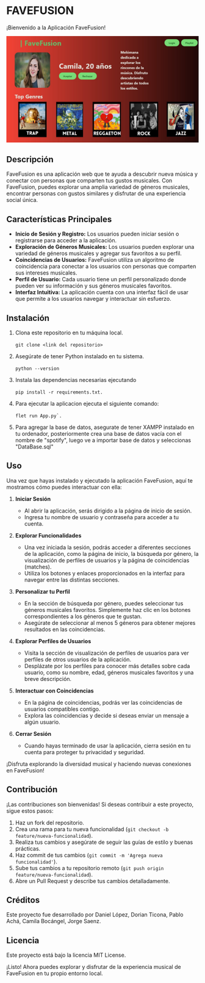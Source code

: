 # FAVEFUSION
¡Bienvenido a la Aplicación FaveFusion!


![Logo de FaveFusion](./imagenes/readme.jpg)


## Descripción
FaveFusion es una aplicación web que te ayuda a descubrir nueva música y conectar con personas que comparten tus gustos musicales. Con FaveFusion, puedes explorar una amplia variedad de géneros musicales, encontrar personas con gustos similares y disfrutar de una experiencia social única.

## Características Principales
- **Inicio de Sesión y Registro:** Los usuarios pueden iniciar sesión o registrarse para acceder a la aplicación.
- **Exploración de Géneros Musicales:** Los usuarios pueden explorar una variedad de géneros musicales y agregar sus favoritos a su perfil.
- **Coincidencias de Usuarios:** FaveFusion utiliza un algoritmo de coincidencia para conectar a los usuarios con personas que comparten sus intereses musicales.
- **Perfil de Usuario:** Cada usuario tiene un perfil personalizado donde pueden ver su información y sus géneros musicales favoritos.
- **Interfaz Intuitiva:** La aplicación cuenta con una interfaz fácil de usar que permite a los usuarios navegar y interactuar sin esfuerzo.

## Instalación
1. Clona este repositorio en tu máquina local.

   ```git clone <link del repositorio>```

   
3. Asegúrate de tener Python instalado en tu sistema.

   ```python --version```

  
4. Instala las dependencias necesarias ejecutando
  
   ```pip install -r requirements.txt.```


  
5. Para ejecutar la aplicacion ejecuta el siguiente comando:

   ```flet run App.py`.```

6. Para agregar la base de datos, asegurate de tener XAMPP instalado en tu ordenador, posteriormente crea una base de datos vacía con el nombre de "spotify", luego ve a importar base de datos y seleccionas "DataBase.sql"

## Uso

Una vez que hayas instalado y ejecutado la aplicación FaveFusion, aquí te mostramos cómo puedes interactuar con ella:

1. **Iniciar Sesión**
   - Al abrir la aplicación, serás dirigido a la página de inicio de sesión.
   - Ingresa tu nombre de usuario y contraseña para acceder a tu cuenta.

2. **Explorar Funcionalidades**
   - Una vez iniciada la sesión, podrás acceder a diferentes secciones de la aplicación, como la página de inicio, la búsqueda por género, la visualización de perfiles de usuarios y la página de coincidencias (matches).
   - Utiliza los botones y enlaces proporcionados en la interfaz para navegar entre las distintas secciones.

3. **Personalizar tu Perfil**
   - En la sección de búsqueda por género, puedes seleccionar tus géneros musicales favoritos. Simplemente haz clic en los botones correspondientes a los géneros que te gustan.
   - Asegúrate de seleccionar al menos 5 géneros para obtener mejores resultados en las coincidencias.

4. **Explorar Perfiles de Usuarios**
   - Visita la sección de visualización de perfiles de usuarios para ver perfiles de otros usuarios de la aplicación.
   - Desplázate por los perfiles para conocer más detalles sobre cada usuario, como su nombre, edad, géneros musicales favoritos y una breve descripción.

5. **Interactuar con Coincidencias**
   - En la página de coincidencias, podrás ver las coincidencias de usuarios compatibles contigo.
   - Explora las coincidencias y decide si deseas enviar un mensaje a algún usuario.

6. **Cerrar Sesión**
   - Cuando hayas terminado de usar la aplicación, cierra sesión en tu cuenta para proteger tu privacidad y seguridad.

¡Disfruta explorando la diversidad musical y haciendo nuevas conexiones en FaveFusion!


## Contribución
¡Las contribuciones son bienvenidas! Si deseas contribuir a este proyecto, sigue estos pasos:
1. Haz un fork del repositorio.
2. Crea una rama para tu nueva funcionalidad (`git checkout -b feature/nueva-funcionalidad`).
3. Realiza tus cambios y asegúrate de seguir las guías de estilo y buenas prácticas.
4. Haz commit de tus cambios (`git commit -m 'Agrega nueva funcionalidad'`).
5. Sube tus cambios a tu repositorio remoto (`git push origin feature/nueva-funcionalidad`).
6. Abre un Pull Request y describe tus cambios detalladamente.

## Créditos
Este proyecto fue desarrollado por Daniel López, Dorian Ticona, Pablo Achá, Camila Bocángel, Jorge Saenz.

## Licencia
Este proyecto está bajo la licencia MIT License.



¡Listo! Ahora puedes explorar y disfrutar de la experiencia musical de FaveFusion en tu propio entorno local.

